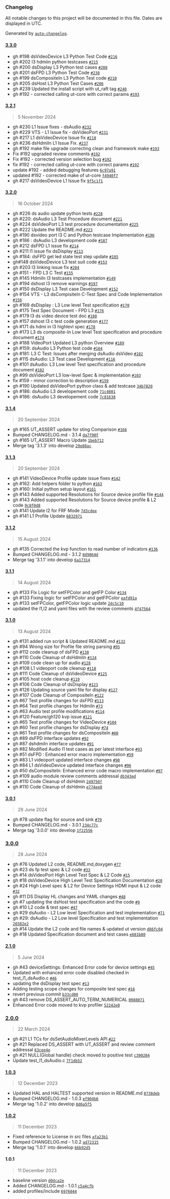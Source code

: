 ### Changelog

All notable changes to this project will be documented in this file. Dates are displayed in UTC.

Generated by [`auto-changelog`](https://github.com/CookPete/auto-changelog).

#### [3.3.0](https://github.com/rdkcentral/rdk-halif-test-device_settings/compare/3.2.1...3.3.0)

- gh #198 dsVideoDevice L3 Python Test Code [`#216`](https://github.com/rdkcentral/rdk-halif-test-device_settings/pull/216)
- gh #202 l3 hdmiin python testcases [`#215`](https://github.com/rdkcentral/rdk-halif-test-device_settings/pull/215)
- gh #200 dsDisplay L3 Python test cases [`#208`](https://github.com/rdkcentral/rdk-halif-test-device_settings/pull/208)
- gh #201 dsFPD L3 Python Test Code [`#238`](https://github.com/rdkcentral/rdk-halif-test-device_settings/pull/238)
- gh #199 dsCompositeIn L3 Python Test code [`#210`](https://github.com/rdkcentral/rdk-halif-test-device_settings/pull/210)
- gh #205 dsHost L3 Python Test Cases [`#206`](https://github.com/rdkcentral/rdk-halif-test-device_settings/pull/206)
- gh #239 Updated the install script with ut_raft tag [`#240`](https://github.com/rdkcentral/rdk-halif-test-device_settings/pull/240)
- gh #192 - corrected calling ut-core with correct params [`#193`](https://github.com/rdkcentral/rdk-halif-test-device_settings/issues/192)

#### [3.2.1](https://github.com/rdkcentral/rdk-halif-test-device_settings/compare/3.2.0...3.2.1)

> 5 November 2024

- gh #230 L1 Issue fixes - dsAudio [`#232`](https://github.com/rdkcentral/rdk-halif-test-device_settings/pull/232)
- gh #229 VTS - L1 Issue fix -  dsVideoPort  [`#231`](https://github.com/rdkcentral/rdk-halif-test-device_settings/pull/231)
- gh #217 L1 dsVideoDevice Issue fix [`#218`](https://github.com/rdkcentral/rdk-halif-test-device_settings/pull/218)
- gh #236 dsHdmiIn L1 Issue Fix. [`#237`](https://github.com/rdkcentral/rdk-halif-test-device_settings/pull/237)
- gh #192 make file upgrade correcting clean and framework make [`#193`](https://github.com/rdkcentral/rdk-halif-test-device_settings/pull/193)
- Fix #192 upgraded review comments [`#192`](https://github.com/rdkcentral/rdk-halif-test-device_settings/issues/192)
- Fix #192 - corrected version selection bug [`#192`](https://github.com/rdkcentral/rdk-halif-test-device_settings/issues/192)
- fix #192 - corrected calling ut-core with correct params [`#192`](https://github.com/rdkcentral/rdk-halif-test-device_settings/issues/192)
- update #192 - added debugging features [`6c97a91`](https://github.com/rdkcentral/rdk-halif-test-device_settings/commit/6c97a9175497e0d330471050773fb953bdc72510)
- updated #192 - corrected make of ut-core [`f4940f7`](https://github.com/rdkcentral/rdk-halif-test-device_settings/commit/f4940f74834e0ff7cf760492d819b757333a5959)
- gh #217 dsVideoDevice L1 Issue fix [`9f5c1f1`](https://github.com/rdkcentral/rdk-halif-test-device_settings/commit/9f5c1f1f80a3938ca8aeedb0b8c9c824473384da)

#### [3.2.0](https://github.com/rdkcentral/rdk-halif-test-device_settings/compare/3.1.4...3.2.0)

> 16 October 2024

- gh #226 ds audio update python tests [`#228`](https://github.com/rdkcentral/rdk-halif-test-device_settings/pull/228)
- gh #220: dsAudio L3 Test Procedure document [`#221`](https://github.com/rdkcentral/rdk-halif-test-device_settings/pull/221)
- gh #224 dsVideoPort L3 test procedure documentation [`#225`](https://github.com/rdkcentral/rdk-halif-test-device_settings/pull/225)
- gh #222 Update the README.md [`#223`](https://github.com/rdkcentral/rdk-halif-test-device_settings/pull/223)
- gh #190 dsvideo port l3 C and Python testcase Implementation  [`#196`](https://github.com/rdkcentral/rdk-halif-test-device_settings/pull/196)
- gh #186 : dsAudio L3 development code [`#187`](https://github.com/rdkcentral/rdk-halif-test-device_settings/pull/187)
- gh #212  dsFPD L1 issue fix  [`#214`](https://github.com/rdkcentral/rdk-halif-test-device_settings/pull/214)
- gh #211 l1 issue fix dsDisplay [`#213`](https://github.com/rdkcentral/rdk-halif-test-device_settings/pull/213)
- gh #184: dsFPD  get led state test step update [`#185`](https://github.com/rdkcentral/rdk-halif-test-device_settings/pull/185)
- gh#148 dsVideoDevice L3 test suit code [`#153`](https://github.com/rdkcentral/rdk-halif-test-device_settings/pull/153)
- gh #203 l3 linking issue fix [`#204`](https://github.com/rdkcentral/rdk-halif-test-device_settings/pull/204)
- gh #151 - FPD L3 C Test [`#155`](https://github.com/rdkcentral/rdk-halif-test-device_settings/pull/155)
- gh #145 HdmiIn l3 testcases implementation [`#149`](https://github.com/rdkcentral/rdk-halif-test-device_settings/pull/149)
- gh #194 dshost l3 remove warnings [`#197`](https://github.com/rdkcentral/rdk-halif-test-device_settings/pull/197)
- gh #150 dsDisplay L3 Test case Development  [`#152`](https://github.com/rdkcentral/rdk-halif-test-device_settings/pull/152)
- gh #154 VTS - L3 dsCompisiteIn C-Test Spec and Code Implementation [`#156`](https://github.com/rdkcentral/rdk-halif-test-device_settings/pull/156)
- gh #169 dsDisplay : L3 Low level Test specification [`#170`](https://github.com/rdkcentral/rdk-halif-test-device_settings/pull/170)
- gh #175 Test Spec Document - FPD L3  [`#176`](https://github.com/rdkcentral/rdk-halif-test-device_settings/pull/176)
- gh #179 l3 ds video device test doc [`#180`](https://github.com/rdkcentral/rdk-halif-test-device_settings/pull/180)
- gh #157 dshost l3 c test code generation [`#177`](https://github.com/rdkcentral/rdk-halif-test-device_settings/pull/177)
- gh #171 ds hdmi in l3 highlevl spec [`#178`](https://github.com/rdkcentral/rdk-halif-test-device_settings/pull/178)
- gh #173 L3 ds composite-In Low level Test specification and procedure document [`#174`](https://github.com/rdkcentral/rdk-halif-test-device_settings/pull/174)
- gh #188 VideoPort Updated L3 python Overview [`#189`](https://github.com/rdkcentral/rdk-halif-test-device_settings/pull/189)
- gh #159: dsAudio L3 Python test code [`#164`](https://github.com/rdkcentral/rdk-halif-test-device_settings/pull/164)
- gh #181: L3 C Test: Issues after merging dsAudio dsVideo [`#182`](https://github.com/rdkcentral/rdk-halif-test-device_settings/pull/182)
- gh #115 dsAudio: L3 Test case Development [`#116`](https://github.com/rdkcentral/rdk-halif-test-device_settings/pull/116)
- gh #101 dsAudio: L3 Low level Test specification and procedure document [`#102`](https://github.com/rdkcentral/rdk-halif-test-device_settings/pull/102)
- gh #99 dsVideoPort L3 low-level Spec & implementation  [`#103`](https://github.com/rdkcentral/rdk-halif-test-device_settings/pull/103)
- fix #159 - minor correction to description [`#159`](https://github.com/rdkcentral/rdk-halif-test-device_settings/issues/159)
- gh #190 Updated dsVideoPort python class & add testcase [`34b7820`](https://github.com/rdkcentral/rdk-halif-test-device_settings/commit/34b7820f535b56e54ab3b87737242617c9a9ccba)
- gh #186: dsAudio L3 developement code [`71c4801`](https://github.com/rdkcentral/rdk-halif-test-device_settings/commit/71c48014c08d9fa5af36c2a29b5d81ae3041fac7)
- gh #186: dsAudio L3 developement code [`7c81638`](https://github.com/rdkcentral/rdk-halif-test-device_settings/commit/7c81638a03b5488c94e4c17bdbc18212f97dacc3)

#### [3.1.4](https://github.com/rdkcentral/rdk-halif-test-device_settings/compare/3.1.3...3.1.4)

> 20 September 2024

- gh #165 UT_ASSERT update for sting Comparison [`#166`](https://github.com/rdkcentral/rdk-halif-test-device_settings/pull/166)
- Bumped CHANGELOG.md - 3.1.4 [`da7f90f`](https://github.com/rdkcentral/rdk-halif-test-device_settings/commit/da7f90f2a1afdd4be61a3c90b20d61debb73f119)
- gh #165 UT_ASSERT Macro Update [`1beb712`](https://github.com/rdkcentral/rdk-halif-test-device_settings/commit/1beb71202a24304d4b4515fd8b2dab0e7f5282c8)
- Merge tag '3.1.3' into develop [`29e88ac`](https://github.com/rdkcentral/rdk-halif-test-device_settings/commit/29e88ac43b839804a06d6cf69e3c3a164de6e372)

#### [3.1.3](https://github.com/rdkcentral/rdk-halif-test-device_settings/compare/3.1.2...3.1.3)

> 20 September 2024

- gh #141 VideoDevice Profile update issue fixes [`#142`](https://github.com/rdkcentral/rdk-halif-test-device_settings/pull/142)
- gh #162: Add helpers folder to python [`#163`](https://github.com/rdkcentral/rdk-halif-test-device_settings/pull/163)
- gh #160: Initial python setup layout [`#161`](https://github.com/rdkcentral/rdk-halif-test-device_settings/pull/161)
- gh #143 Added supported Resolutions for Source device profile file [`#144`](https://github.com/rdkcentral/rdk-halif-test-device_settings/pull/144)
- gh #143 Added supported Resolutions for Source device profile & L2 code [`9c8f0d8`](https://github.com/rdkcentral/rdk-halif-test-device_settings/commit/9c8f0d85d65883ca9145c186b4c68cd324d187d0)
- gh #141 Update l2 for FRF Mode [`7d3cdee`](https://github.com/rdkcentral/rdk-halif-test-device_settings/commit/7d3cdeef1d03b17f3e447e4e515a2cee277b6933)
- gh #141 L1 Profile Update [`6832971`](https://github.com/rdkcentral/rdk-halif-test-device_settings/commit/6832971a191b07f030f21fe80b6bd377cbb7bd5a)

#### [3.1.2](https://github.com/rdkcentral/rdk-halif-test-device_settings/compare/3.1.1...3.1.2)

> 15 August 2024

- gh #135 Corrected the kvp function to read number of indicators [`#136`](https://github.com/rdkcentral/rdk-halif-test-device_settings/pull/136)
- Bumped CHANGELOG.md - 3.1.2 [`8d9864d`](https://github.com/rdkcentral/rdk-halif-test-device_settings/commit/8d9864dc689a831a9e9910ac7d920a6c089e80bd)
- Merge tag '3.1.1' into develop [`6a17314`](https://github.com/rdkcentral/rdk-halif-test-device_settings/commit/6a173147ff7c444c47598c77086361bd06137f09)

#### [3.1.1](https://github.com/rdkcentral/rdk-halif-test-device_settings/compare/3.1.0...3.1.1)

> 14 August 2024

- gh #133 FIx Logic for setFPColor and getFP Color [`#134`](https://github.com/rdkcentral/rdk-halif-test-device_settings/pull/134)
- gh #133 Fixing logic for setFPColor and getFPColor [`eafd91a`](https://github.com/rdkcentral/rdk-halif-test-device_settings/commit/eafd91a7575b14407aad688e23bc8ba4ab7e3579)
- gh #133 setFPColor, getFPColor logic update [`2dc5c10`](https://github.com/rdkcentral/rdk-halif-test-device_settings/commit/2dc5c1057a591c1e91107504302e6cee68c05ce0)
- updated the l1,l2 and yaml files with the review comments [`4f47564`](https://github.com/rdkcentral/rdk-halif-test-device_settings/commit/4f47564678e2136015428766cf630f469b1a26cd)

#### [3.1.0](https://github.com/rdkcentral/rdk-halif-test-device_settings/compare/3.0.1...3.1.0)

> 13 August 2024

- gh #131 added run script & Updated README.md [`#132`](https://github.com/rdkcentral/rdk-halif-test-device_settings/pull/132)
- gh #94 Wrong size for Profile file string parsing [`#95`](https://github.com/rdkcentral/rdk-halif-test-device_settings/pull/95)
- gh #112 code cleanup of dsFPD [`#130`](https://github.com/rdkcentral/rdk-halif-test-device_settings/pull/130)
- gh #110 Code Cleanup of dsHdmiIn [`#124`](https://github.com/rdkcentral/rdk-halif-test-device_settings/pull/124)
- gh #109 code clean up for audio [`#128`](https://github.com/rdkcentral/rdk-halif-test-device_settings/pull/128)
- gh #108 L1 videoport code cleanup [`#118`](https://github.com/rdkcentral/rdk-halif-test-device_settings/pull/118)
- gh #111 Code Cleanup of dsVideoDevice [`#125`](https://github.com/rdkcentral/rdk-halif-test-device_settings/pull/125)
- gh #105 host code cleanup [`#119`](https://github.com/rdkcentral/rdk-halif-test-device_settings/pull/119)
- gh #106 Code Cleanup of dsDisplay [`#123`](https://github.com/rdkcentral/rdk-halif-test-device_settings/pull/123)
- gh #126 Updating source yaml file for display [`#127`](https://github.com/rdkcentral/rdk-halif-test-device_settings/pull/127)
- gh #107 Code Cleanup of CompositeIn [`#122`](https://github.com/rdkcentral/rdk-halif-test-device_settings/pull/122)
- gh #67 Test profile changes for dsFPD [`#113`](https://github.com/rdkcentral/rdk-halif-test-device_settings/pull/113)
-  gh #64 Test profile changes for HdmiIn [`#73`](https://github.com/rdkcentral/rdk-halif-test-device_settings/pull/73)
- gh #63 Audio test profile modifications  [`#114`](https://github.com/rdkcentral/rdk-halif-test-device_settings/pull/114)
- gh #120 Feature/gh120 kvp issue [`#121`](https://github.com/rdkcentral/rdk-halif-test-device_settings/pull/121)
- gh #65 Test profile changes for VideoDevice [`#104`](https://github.com/rdkcentral/rdk-halif-test-device_settings/pull/104)
- gh #60 Test profile changes for dsDisplay [`#74`](https://github.com/rdkcentral/rdk-halif-test-device_settings/pull/74)
- gh #61 Test profile changes for dsCompositeIn [`#80`](https://github.com/rdkcentral/rdk-halif-test-device_settings/pull/80)
- gh #89 dsFPD interface updates [`#92`](https://github.com/rdkcentral/rdk-halif-test-device_settings/pull/92)
- gh #87 dshdmiIn interface updates [`#91`](https://github.com/rdkcentral/rdk-halif-test-device_settings/pull/91)
- gh #82 Modified Audio l1 test cases as per latest interface  [`#93`](https://github.com/rdkcentral/rdk-halif-test-device_settings/pull/93)
- gh #51 dsFPD : Enhanced error macro implementation  [`#59`](https://github.com/rdkcentral/rdk-halif-test-device_settings/pull/59)
- gh #83 L1 videoport updated interface changes [`#90`](https://github.com/rdkcentral/rdk-halif-test-device_settings/pull/90)
- gh #84 L1 dsVideoDevice updated interface changes [`#96`](https://github.com/rdkcentral/rdk-halif-test-device_settings/pull/96)
- gh #50 dsCompositeIn: Enhanced error code macro implementation [`#97`](https://github.com/rdkcentral/rdk-halif-test-device_settings/pull/97)
- gh #109 audio module review comments addressal [`db343ed`](https://github.com/rdkcentral/rdk-halif-test-device_settings/commit/db343ed68118644f9bc980fecd2a9afac2d0adf5)
- gh #110 Code Cleanup of  dsHdmin [`249750f`](https://github.com/rdkcentral/rdk-halif-test-device_settings/commit/249750fd7557a579ec0d31168b3a9cf36e829ff0)
- gh #110 Code Cleanup of  dsHdmin [`e774ee0`](https://github.com/rdkcentral/rdk-halif-test-device_settings/commit/e774ee096850e7918c798758b2123801f04a9c7c)

#### [3.0.1](https://github.com/rdkcentral/rdk-halif-test-device_settings/compare/3.0.0...3.0.1)

> 28 June 2024

- gh #78 update flag for source and sink [`#79`](https://github.com/rdkcentral/rdk-halif-test-device_settings/pull/79)
- Bumped CHANGELOG.md - 3.0.1 [`234c77c`](https://github.com/rdkcentral/rdk-halif-test-device_settings/commit/234c77c5123bceabbd7f333e11b05f55b8beef40)
- Merge tag '3.0.0' into develop [`1f22556`](https://github.com/rdkcentral/rdk-halif-test-device_settings/commit/1f2255673e2020d6aa1e433c576144e55bd89e3b)

### [3.0.0](https://github.com/rdkcentral/rdk-halif-test-device_settings/compare/2.1.0...3.0.0)

> 28 June 2024

- gh #76 Updated L2 code, README.md,doxygen [`#77`](https://github.com/rdkcentral/rdk-halif-test-device_settings/pull/77)
- gh #23 ds fp test spec & L2 code [`#33`](https://github.com/rdkcentral/rdk-halif-test-device_settings/pull/33)
- gh #14 dsVideoPort High Level Test Spec & L2 Code [`#15`](https://github.com/rdkcentral/rdk-halif-test-device_settings/pull/15)
- gh #18 dsVideoDevice High Level Test Specification Documentation [`#20`](https://github.com/rdkcentral/rdk-halif-test-device_settings/pull/20)
- gh #24 High Level spec & L2 for Device Settings HDMI input & L2 code [`#32`](https://github.com/rdkcentral/rdk-halif-test-device_settings/pull/32)
- gh #11 DS Display HL changes and YAML changes [`#48`](https://github.com/rdkcentral/rdk-halif-test-device_settings/pull/48)
- gh #7 updating the dsHost test specification and the code [`#9`](https://github.com/rdkcentral/rdk-halif-test-device_settings/pull/9)
- gh #10 L2 code & test spec  [`#47`](https://github.com/rdkcentral/rdk-halif-test-device_settings/pull/47)
- gh #29  dsAudio - L2 Low level Specification and test implementation [`#71`](https://github.com/rdkcentral/rdk-halif-test-device_settings/pull/71)
- gh #29: dsAudio - L2 Low level Specification and test implementation [`20382e2`](https://github.com/rdkcentral/rdk-halif-test-device_settings/commit/20382e25c6c7781e915549c4b33419fc5c3e6f10)
- gh #14 Update the L2 code and file names & updated ut version [`d86fc04`](https://github.com/rdkcentral/rdk-halif-test-device_settings/commit/d86fc04552dcfff6a71a0f63f8becece4f05bd13)
- gh #18 Updated Specification document and test cases [`e681b80`](https://github.com/rdkcentral/rdk-halif-test-device_settings/commit/e681b8061ce22fa7e62e2f1cc3029316d2468a81)

#### [2.1.0](https://github.com/rdkcentral/rdk-halif-test-device_settings/compare/2.0.0...2.1.0)

> 5 June 2024

- gh #43 deviceSettings: Enhanced Error code for device settings [`#45`](https://github.com/rdkcentral/rdk-halif-test-device_settings/pull/45)
- Updated with enhanced error code disabled checked in test_l1_dsAudio.c [`#46`](https://github.com/rdkcentral/rdk-halif-test-device_settings/pull/46)
- updating the dsDisplay test spec [`#13`](https://github.com/rdkcentral/rdk-halif-test-device_settings/pull/13)
- Adding testing scope changes for composite test spec [`#16`](https://github.com/rdkcentral/rdk-halif-test-device_settings/pull/16)
- revert previous commit [`b33cd08`](https://github.com/rdkcentral/rdk-halif-test-device_settings/commit/b33cd0829396c87ad89d39d551e265830425ed5d)
- gh #43 remove DS_ASSERT_AUTO_TERM_NUMERICAL [`0988071`](https://github.com/rdkcentral/rdk-halif-test-device_settings/commit/098807153c12c0183acf9d9aa1a40c2c5d418c4f)
- Enhanced Error code moved to kvp profiler [`52242e0`](https://github.com/rdkcentral/rdk-halif-test-device_settings/commit/52242e000375f66206950208e5a1823ef093f273)

### [2.0.0](https://github.com/rdkcentral/rdk-halif-test-device_settings/compare/1.0.3...2.0.0)

> 22 March 2024

- gh #21 L1 TCs for dsSetAudioMixerLevels API [`#22`](https://github.com/rdkcentral/rdk-halif-test-device_settings/pull/22)
- gh #21 Replaced DS_ASSERT with UT_ASSERT and review comment addressal [`63cee4e`](https://github.com/rdkcentral/rdk-halif-test-device_settings/commit/63cee4ed3e0d64d3f2db43d4bfd5b09430ef80ff)
- gh #21 NULL(Global handle) check moved to positive test [`c390284`](https://github.com/rdkcentral/rdk-halif-test-device_settings/commit/c390284d1211b0980d16197f7920ae5a9b84a4bb)
- Update test_l1_dsAudio.c [`7f1db52`](https://github.com/rdkcentral/rdk-halif-test-device_settings/commit/7f1db527e01ba801d0be28e7f4de21c969946cf6)

#### [1.0.3](https://github.com/rdkcentral/rdk-halif-test-device_settings/compare/1.0.2...1.0.3)

> 12 December 2023

- Updated HAL and HALTEST supported version in README.md [`8738deb`](https://github.com/rdkcentral/rdk-halif-test-device_settings/commit/8738deba9c0939782adbd700ccdef879d3010bb8)
- Bumped CHANGELOG.md - 1.0.3 [`ef904b6`](https://github.com/rdkcentral/rdk-halif-test-device_settings/commit/ef904b6995a10d24b551e541d68db0cab855f2a5)
- Merge tag '1.0.2' into develop [`8d6a5f5`](https://github.com/rdkcentral/rdk-halif-test-device_settings/commit/8d6a5f5aaa642423a85a9a1d3fb6ba898a44943e)

#### [1.0.2](https://github.com/rdkcentral/rdk-halif-test-device_settings/compare/1.0.1...1.0.2)

> 11 December 2023

- Fixed reference to License in src files [`afa23b1`](https://github.com/rdkcentral/rdk-halif-test-device_settings/commit/afa23b17437b6d78cd7d1d21be92a956c1ec2ea2)
- Bumped CHANGELOG.md - 1.0.2 [`ad72315`](https://github.com/rdkcentral/rdk-halif-test-device_settings/commit/ad7231561c0107a5cb0a082c8d0168b0c4771678)
- Merge tag '1.0.1' into develop [`66b92d5`](https://github.com/rdkcentral/rdk-halif-test-device_settings/commit/66b92d502146e13328d790fbc86b719772ebe6f9)

#### 1.0.1

> 11 December 2023

- baseline version [`d0dca2e`](https://github.com/rdkcentral/rdk-halif-test-device_settings/commit/d0dca2e005396a6ea8a9a7c277d6c2388dd5ec56)
- Added CHANGELOG.md - 1.0.1 [`c5a4cfb`](https://github.com/rdkcentral/rdk-halif-test-device_settings/commit/c5a4cfb9514877e33a38de5d754b71dd856af0a9)
- added profiles/include [`6976044`](https://github.com/rdkcentral/rdk-halif-test-device_settings/commit/69760449a2fcdcc3057f39d155bbeaf43e8f9b18)
